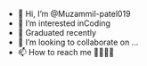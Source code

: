 - 👋 Hi, I’m @Muzammil-patel019
- 👀 I’m interested inCoding
- 🌱 Graduated recently
- 💞️ I’m looking to collaborate on ...
- 📫 How to reach me 👀👀👀👀

<!---
Muzammil-patel019/Muzammil-patel019 is a ✨ special ✨ repository because its `README.md` (this file) appears on your GitHub profile.
You can click the Preview link to take a look at your changes.
--->
